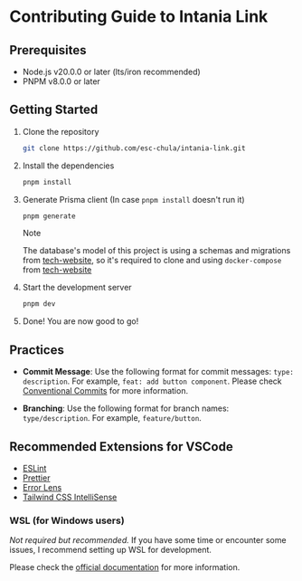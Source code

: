 # Contributing Guide to Intania Link

## Prerequisites

- Node.js v20.0.0 or later (lts/iron recommended)
- PNPM v8.0.0 or later

## Getting Started

1. Clone the repository

   ```bash
   git clone https://github.com/esc-chula/intania-link.git
   ```

2. Install the dependencies

   ```bash
   pnpm install
   ```

3. Generate Prisma client (In case `pnpm install` doesn't run it)

   ```bash
   pnpm generate
   ```

   > [!NOTE]  
   > The database's model of this project is using a schemas and migrations from [tech-website](https://github.com/esc-chula/tech-website), so it's required to clone and using `docker-compose` from [tech-website](https://github.com/esc-chula/tech-website)

4. Start the development server

   ```bash
   pnpm dev
   ```

5. Done! You are now good to go!

## Practices

- **Commit Message**: Use the following format for commit messages: `type: description`. For example, `feat: add button component`.
  Please check [Conventional Commits](https://www.conventionalcommits.org/en/v1.0.0/) for more information.

- **Branching**: Use the following format for branch names: `type/description`. For example, `feature/button`.

## Recommended Extensions for VSCode

- [ESLint](https://marketplace.visualstudio.com/items?itemName=dbaeumer.vscode-eslint)
- [Prettier](https://marketplace.visualstudio.com/items?itemName=esbenp.prettier-vscode)
- [Error Lens](https://marketplace.visualstudio.com/items?itemName=usernamehw.errorlens)
- [Tailwind CSS IntelliSense](https://marketplace.visualstudio.com/items?itemName=bradlc.vscode-tailwindcss)

### WSL (for Windows users)

_Not required but recommended._
If you have some time or encounter some issues, I recommend setting up WSL for development.

Please check the [official documentation](https://docs.microsoft.com/en-us/windows/wsl/install) for more information.
